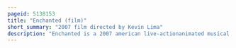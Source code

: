 ```yaml
---
pageid: 5138153
title: "Enchanted (film)"
short_summary: "2007 film directed by Kevin Lima"
description: "Enchanted is a 2007 american live-actionanimated musical Fantasy romantic Comedy directed by Kevin Lima and written by Bill kelly. The Film is co-produced by walt Disney Pictures josephson Entertainment and right Coast Productions and Stars amy Adams patrick Dempsey James marsden timothy Spall Idina Menzel and susan Sarandon with julie Andrews as Narrator. It focuses on an Archetype of the Disney Princess that is exiled from her Animation World in the live-action World of new York City."
---
```

